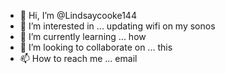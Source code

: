 - 👋 Hi, I’m @Lindsaycooke144
- 👀 I’m interested in ... updating wifi on my sonos
- 🌱 I’m currently learning ... how
- 💞️ I’m looking to collaborate on ... this 
- 📫 How to reach me ... email

<!---
Lindsaycooke144/Lindsaycooke144 is a ✨ special ✨ repository because its `README.md` (this file) appears on your GitHub profile.
You can click the Preview link to take a look at your changes.
--->
